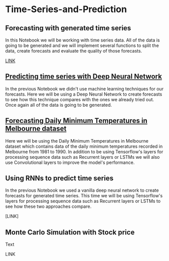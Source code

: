 # Time-Series-and-Prediction

## Forecasting with generated time series

In this Notebook we will be working with time series data. All of the data is going to be generated and we will implement several functions to split the data, create forecasts and evaluate the quality of those forecasts.

[LINK](https://github.com/MarcoStallmann/Time-Series-and-Prediction/blob/4446dbae38c5dd9ba33aca71860aeec16377d4b8/Forecasting%20with%20generated%20time%20series/Forecasting%20with%20generated%20time%20series.ipynb)


## [Predicting time series with Deep Neural Network](https://github.com/MarcoStallmann/Time-Series-and-Prediction/blob/4446dbae38c5dd9ba33aca71860aeec16377d4b8/Predicting%20time%20series%20with%20Deep%20Neural%20Network/Predicting%20time%20series%20with%20Deep%20Neural%20Networks.ipynb)
In the previous Notebook we didn't use machine learning techniques for our forecasts. Here we will be using a Deep Neural Network to create forecasts to see how this technique compares with the ones we already tried out. Once again all of the data is going to be generated.




## [Forecasting Daily Minimum Temperatures in Melbourne dataset](https://github.com/MarcoStallmann/Time-Series-and-Prediction/blob/4446dbae38c5dd9ba33aca71860aeec16377d4b8/Forecasting%20Daily%20Minimum%20Temperatures%20in%20Melbourne%20with%20CNNs/Forecasting%20Daily%20Minimum%20Temperatures%20in%20Melbourne%20with%20CNNs.ipynb)
Here we will be using the Daily Minimum Temperatures in Melbourne dataset which contains data of the daily minimum temperatures recorded in Melbourne from 1981 to 1990. In addition to be using Tensorflow's layers for processing sequence data such as Recurrent layers or LSTMs we will also use Convolutional layers to improve the model's performance.



## Using RNNs to predict time series

In the previous Notebook we used a vanilla deep neural network to create forecasts for generated time series. This time we will be using Tensorflow's layers for processing sequence data such as Recurrent layers or LSTMs to see how these two approaches compare.

[LINK]


## Monte Carlo Simulation with Stock price

Text

LINK
